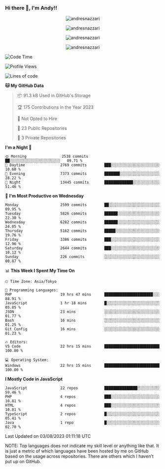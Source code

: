 ### Hi there 👋, I'm Andy!!

<p align="center" >
  <img src="https://github-profile-trophy.vercel.app/?username=AndresNazzari&theme=dracula&column=-1" alt="andresnazzari"/>
</p>

<p align="center">
  <img  src="https://github-readme-stats.vercel.app/api?username=AndresNazzari&count_private=true&show_icons=true&theme=dracula" alt="andresnazzari"/>
</p>
<p align="center">
  <img  src="https://github-readme-stats.vercel.app/api/top-langs/?username=AndresNazzari&layout=compact" alt="andresnazzari"/>
</p>
<p align="center" >
  <img src="https://github-readme-stats.vercel.app/api/wakatime?username=AndresNazzari" alt="andresnazzari"/>
</p>

<!--START_SECTION:waka-->
![Code Time](http://img.shields.io/badge/Code%20Time-728%20hrs%2037%20mins-blue)

![Profile Views](http://img.shields.io/badge/Profile%20Views-1-blue)

![Lines of code](https://img.shields.io/badge/From%20Hello%20World%20I%27ve%20Written-7.2%20million%20lines%20of%20code-blue)

**🐱 My GitHub Data** 

> 📦 91.3 kB Used in GitHub's Storage 
 > 
> 🏆 175 Contributions in the Year 2023
 > 
> 🚫 Not Opted to Hire
 > 
> 📜 23 Public Repositories 
 > 
> 🔑 3 Private Repositories 
 > 
**I'm a Night 🦉** 

```text
🌞 Morning                2538 commits        ██░░░░░░░░░░░░░░░░░░░░░░░   09.71 % 
🌆 Daytime                2769 commits        ███░░░░░░░░░░░░░░░░░░░░░░   10.60 % 
🌃 Evening                7373 commits        ███████░░░░░░░░░░░░░░░░░░   28.22 % 
🌙 Night                  13445 commits       █████████████░░░░░░░░░░░░   51.46 % 
```
📅 **I'm Most Productive on Wednesday** 

```text
Monday                   2599 commits        ██░░░░░░░░░░░░░░░░░░░░░░░   09.95 % 
Tuesday                  5826 commits        ██████░░░░░░░░░░░░░░░░░░░   22.30 % 
Wednesday                6282 commits        ██████░░░░░░░░░░░░░░░░░░░   24.05 % 
Thursday                 5162 commits        █████░░░░░░░░░░░░░░░░░░░░   19.76 % 
Friday                   3386 commits        ███░░░░░░░░░░░░░░░░░░░░░░   12.96 % 
Saturday                 2644 commits        ███░░░░░░░░░░░░░░░░░░░░░░   10.12 % 
Sunday                   226 commits         ░░░░░░░░░░░░░░░░░░░░░░░░░   00.87 % 
```


📊 **This Week I Spent My Time On** 

```text
🕑︎ Time Zone: Asia/Tokyo

💬 Programming Languages: 
PHP                      19 hrs 47 mins      ██████████████████████░░░   88.91 % 
JavaScript               1 hr 18 mins        █░░░░░░░░░░░░░░░░░░░░░░░░   05.85 % 
JSON                     23 mins             ░░░░░░░░░░░░░░░░░░░░░░░░░   01.77 % 
Bash                     16 mins             ░░░░░░░░░░░░░░░░░░░░░░░░░   01.25 % 
Git Config               16 mins             ░░░░░░░░░░░░░░░░░░░░░░░░░   01.23 % 

🔥 Editors: 
VS Code                  22 hrs 15 mins      █████████████████████████   100.00 % 

💻 Operating System: 
Windows                  22 hrs 15 mins      █████████████████████████   100.00 % 
```

**I Mostly Code in JavaScript** 

```text
JavaScript               22 repos            ███████████████░░░░░░░░░░   59.46 % 
PHP                      4 repos             ███░░░░░░░░░░░░░░░░░░░░░░   10.81 % 
HTML                     4 repos             ███░░░░░░░░░░░░░░░░░░░░░░   10.81 % 
TypeScript               2 repos             █░░░░░░░░░░░░░░░░░░░░░░░░   05.41 % 
Java                     1 repo              █░░░░░░░░░░░░░░░░░░░░░░░░   02.70 % 
```




 Last Updated on 03/08/2023 01:11:18 UTC
<!--END_SECTION:waka-->

NOTE: Top languages does not indicate my skill level or anything like that. It is just a metric of which languages have been hosted by me on GitHub based on the usage across repositories. There are others which I haven't put up on GitHub.

<!-- Here are some ideas to get you started:

-   🔭 I’m currently working on ...
-   🌱 I’m currently learning ...
-   👯 I’m looking to collaborate on ...
-   🤔 I’m looking for help with ...
-   💬 Ask me about ...
-   📫 How to reach me: ...
-   😄 Pronouns: ...
-   ⚡ Fun fact: ... -->
